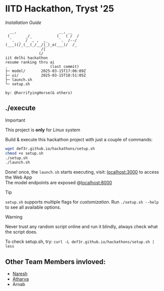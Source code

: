 # IITD Hackathon, Tryst '25
*Installation Guide*
```
  __,                   __, __
 (       _/_           (   ( /  /
  `.  _  /  , ,  ,_     `.  /--/
(___)(/_(__(_/__/|_)_o(___)/  /_
                /|
               (/
iit delhi hackathon
resume ranking thru ai
.                   (last commit)
├─ model/       2025-03-15T17:06:09Z
├─ ui/          2025-03-15T18:51:05Z
├─ launch.sh
└─ setup.sh

by: @horrifyingHorse(& others)
```
## ./execute
> [!IMPORTANT]  
> This project is **only** for _Linux_ system

Build & execute this hackathon project with just a couple of commands:
```bash
wget def3r.github.io/hackathons/setup.sh
chmod +x setup.sh
./setup.sh
./launch.sh
```
Done! once, the `launch.sh` starts executing, visit: [localhost:3000](http://localhost:3000) to access the Web App<br>
The model endpoints are exposed @[localhost:8000](http://localhost:8000)

> [!TIP]
> `setup.sh` supports multiple flags for _customization_.
> Run `./setup.sh --help` to see all available options.

> [!WARNING]
> Never trust any random script online and run it blindly, always check what the script does.
> 
> To check setup.sh, try: `curl -L def3r.github.io/hackathons/setup.sh | less`

## Other Team Members invloved:
- [Naresh](https://github.com/naresh-mahiya)
- [Atharva](https://github.com/atharvakhaire06)
- Arnab
